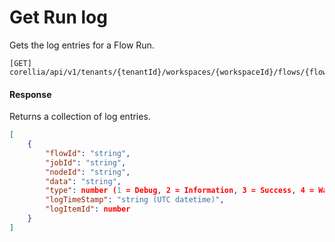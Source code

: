 # Get Run log

Gets the log entries for a Flow Run.

```http
[GET] corellia/api/v1/tenants/{tenantId}/workspaces/{workspaceId}/flows/{flowId}/diagnostics/executions/{jobId}/log
```

#### Response

Returns a collection of log entries.

```json
[    
    {
        "flowId": "string",
        "jobId": "string",
        "nodeId": "string",
        "data": "string",
        "type": number (1 = Debug, 2 = Information, 3 = Success, 4 = Warning, 5 = Error),
        "logTimeStamp": "string (UTC datetime)",
        "logItemId": number
    }    
]
```
